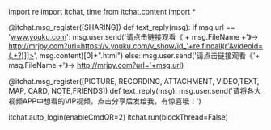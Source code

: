 import re
import itchat, time
from itchat.content import *

@itchat.msg_register([SHARING])
def text_reply(msg):
	if msg.url == 'www.youku.com':
		msg.user.send('请点击链接观看《'+ msg.FileName +'》-> http://mrjpy.com?url=https://v.youku.com/v_show/id_'+re.findall(r'&videoId=(.+?)]]></pagepath>', msg.content)[0]+".html")
	else:
		msg.user.send('请点击链接观看《'+ msg.FileName +'》-> http://mrjpy.com?url='+msg.url)

@itchat.msg_register([PICTURE, RECORDING, ATTACHMENT, VIDEO,TEXT, MAP, CARD, NOTE,FRIENDS])
def text_reply(msg):
    msg.user.send('请将各大视频APP中想看的VIP视频，点击分享后发给我，有惊喜哦！')

itchat.auto_login(enableCmdQR=2)
itchat.run(blockThread=False)
